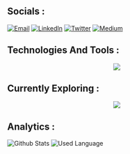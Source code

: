 ## Socials :

[![Email](https://img.shields.io/badge/Email-D14836?style=for-the-badge&logo=gmail&logoColor=white&style=flat-square)](mailto:ericsiwakoti@duck.com)
[![LinkedIn](https://img.shields.io/badge/LinkedIn-0077B5?style=for-the-badge&logo=linkedin&logoColor=white&style=flat-square)](https://www.linkedin.com/in/eric-siwakoti/)
[![Twitter](https://img.shields.io/badge/Twitter-1DA1F2?style=for-the-badge&logo=X&logoColor=white&style=flat-square)](https://twitter.com/EricSiwakoti)
[![Medium](https://img.shields.io/badge/Medium-12100E?style=for-the-badge&logo=medium&logoColor=white&style=flat-square)](https://ericsiwakoti.medium.com/)

## Technologies And Tools :

<p align="center">
  <a href="https://github.com/EricSiwakoti">
    <img src="https://skillicons.dev/icons?i=bash,express,firebase,git,graphql,js,jest,lua,md,mongodb,neovim,nextjs,nodejs,postgres,postman,powershell,prisma,react,redis,redux,tailwind,ts,vercel,vscode" />
  </a>
</p>

## Currently Exploring :

<p align="center">
  <a href="https://github.com/EricSiwakoti">
    <img src="https://skillicons.dev/icons?i=aws,docker,grafana,go,kafka,kubernetes,nginx,prometheus,rabbitmq" />
  </a>
</p>

## Analytics :

![Github Stats](https://github-readme-stats.vercel.app/api?username=ericsiwakoti&theme=dark&hide_title=true&hide_border=true&show_icons=true&include_all_commits=true&count_private=true)
![Used Language](https://github-readme-stats.vercel.app/api/top-langs/?username=ericsiwakoti&theme=dark&hide_title=false&hide_border=true&include_all_commits=true&count_private=true&layout=compact)
